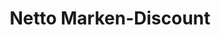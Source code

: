 ---
title: "Netto Marken-Discount"
url: /berlin/netto-marken-discount-sonnenallee/
shop: Supermarkt
---